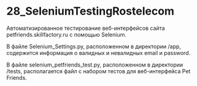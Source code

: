 # 28_SeleniumTestingRostelecom

Автоматизированное тестирование веб-интерфейсов сайта petfriends.skillfactory.ru с помощью Selenium.

В файле Selenium_Settings.py, расположенном в директории /app, содержится информация о валидных и невалидных email и password.

В файле selenium_petfriends_test.py, расположенном в директории /tests, располагается файл с набором тестов для веб-интерфейса Pet Friends.
